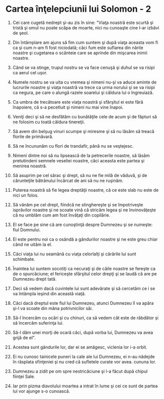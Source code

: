 # Cartea &#238;n&#355;elepciunii lui Solomon - 2

1. Cei care cugetă nedrept şi-au zis în sine: "Viaţa noastră este scurtă şi tristă şi omul nu poate scăpa de moarte, nici nu cunoaşte cine l-ar izbăvi de şeol. 

2. Din întâmplare am ajuns să fim cum suntem şi după viaţa aceasta vom fi ca şi cum n-am fi fost niciodată; căci fum este suflarea din nările noastre şi cugetarea o scânteie care se aprinde din mişcarea inimii noastre. 

3. Când se va stinge, trupul nostru se va face cenuşă şi duhul se va risipi ca aerul cel uşor. 

4. Numele nostru se va uita cu vremea şi nimeni nu-şi va aduce aminte de lucrurile noastre şi viaţa noastră va trece ca urma norului şi se va risipi ca negura, pe care o alungă razele soarelui şi căldura lui o îngreuiază. 

5. Ca umbra de trecătoare este viaţa noastră şi sfârşitul ei este fără înapoiere, că s-a pecetluit şi nimeni nu mai vine înapoi. 

6. Veniţi deci şi să ne desfătăm cu bunătăţile cele de acum şi de făpturi să ne folosim cu toată căldura tinereţii. 

7. Să avem din belşug vinuri scumpe şi miresme şi să nu lăsăm să treacă florile de primăvară. 

8. Să ne încununăm cu flori de trandafir, până nu se veştejesc. 

9. Nimeni dintre noi să nu lipsească de la petrecerile noastre, să lăsăm pretutindeni semnele veseliei noastre, căci aceasta este partea şi menirea noastră. 

10. Să asuprim pe cel sărac şi drept, să nu ne fie milă de văduvă, şi de cărunteţile bătrânului încărcat de ani să nu ne ruşinăm. 

11. Puterea noastră să fie legea dreptăţii noastre, că ce este slab nu este de nici un folos. 

12. Să vânăm pe cel drept, fiindcă ne stinghereşte şi se împotriveşte isprăvilor noastre şi ne scoate vină că stricăm legea şi ne învinovăţeşte că nu umblăm cum am fost învăţaţi din copilărie. 

13. El se face pe sine că are cunoştinţă despre Dumnezeu şi se numeşte: fiul Domnului. 

14. El este pentru noi ca o osândă a gândurilor noastre şi ne este greu chiar când ne uităm la el. 

15. Căci viaţa lui nu seamănă cu viaţa celorlalţi şi cărările lui sunt schimbate. 

16. Înaintea lui suntem socotiţi ca necuraţi şi de căile noastre se fereşte ca de o spurcăciune; el fericeşte sfârşitul celor drepţi şi se laudă că are pe Dumnezeu drept tată. 

17. Deci să vedem dacă cuvintele lui sunt adevărate şi să cercetăm ce i se va întâmpla ieşind din această viaţă. 

18. Căci dacă dreptul este fiul lui Dumnezeu, atunci Dumnezeu îl va apăra şi-l va scoate din mâna potrivnicilor săi. 

19. Să-l încercăm cu ocări şi cu chinuri, ca să vedem cât este de răbdător şi să încercăm suferinţa lui. 

20. Să-l dăm unei morţi de ocară căci, după vorba lui, Dumnezeu va avea grijă de el". 

21. Acestea sunt gândurile lor, dar ei se amăgesc, viclenia lor i-a orbit. 

22. Ei nu cunosc tainicele puneri la cale ale lui Dumnezeu, ei n-au nădejde în răsplata sfinţeniei şi nu cred că sufletele curate vor avea. cununa lor. 

23. Dumnezeu a zidit pe om spre nestricăciune şi l-a făcut după chipul fiinţei Sale. 

24. Iar prin pizma diavolului moartea a intrat în lume şi cei ce sunt de partea lui vor ajunge s-o cunoască. 

